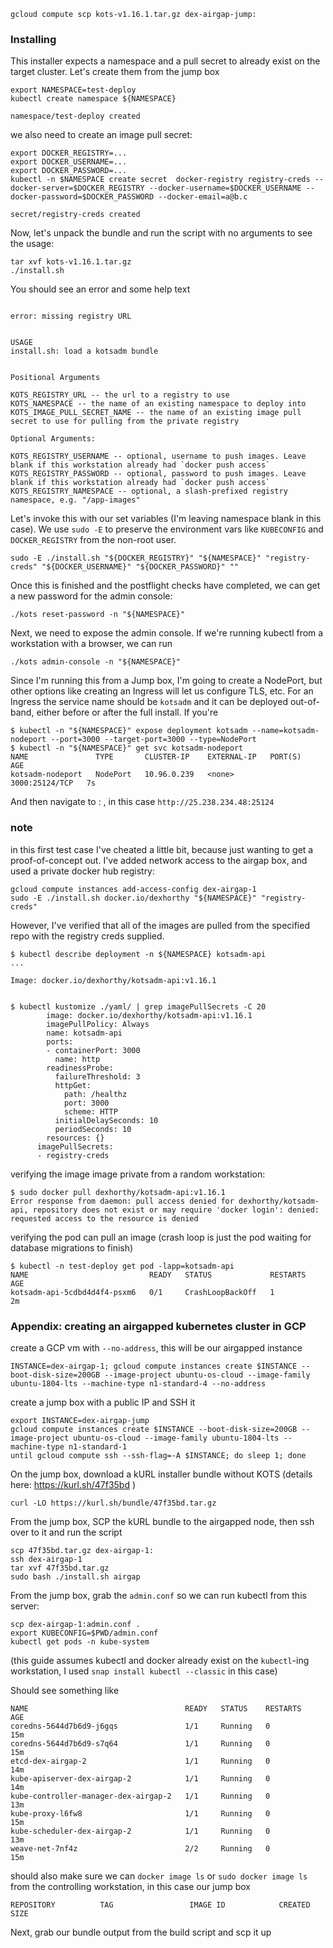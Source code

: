 
```
gcloud compute scp kots-v1.16.1.tar.gz dex-airgap-jump:
```

### Installing

This installer expects a namespace and a pull secret to already exist on the target cluster. Let's create them from the jump box

```
export NAMESPACE=test-deploy
kubectl create namespace ${NAMESPACE}
```

```
namespace/test-deploy created
```



we also need to create an image pull secret:

```
export DOCKER_REGISTRY=...
export DOCKER_USERNAME=...
export DOCKER_PASSWORD=...
kubectl -n $NAMESPACE create secret  docker-registry registry-creds --docker-server=$DOCKER_REGISTRY --docker-username=$DOCKER_USERNAME --docker-password=$DOCKER_PASSWORD --docker-email=a@b.c
```

```
secret/registry-creds created
```

Now, let's unpack the bundle and run the script with no arguments to see the usage:

```
tar xvf kots-v1.16.1.tar.gz
./install.sh
```

You should see an error and some help text

```

error: missing registry URL


USAGE
install.sh: load a kotsadm bundle


Positional Arguments

KOTS_REGISTRY_URL -- the url to a registry to use
KOTS_NAMESPACE -- the name of an existing namespace to deploy into
KOTS_IMAGE_PULL_SECRET_NAME -- the name of an existing image pull secret to use for pulling from the private registry

Optional Arguments:

KOTS_REGISTRY_USERNAME -- optional, username to push images. Leave blank if this workstation already had `docker push access`
KOTS_REGISTRY_PASSWORD -- optional, password to push images. Leave blank if this workstation already had `docker push access`
KOTS_REGISTRY_NAMESPACE -- optional, a slash-prefixed registry namespace, e.g. "/app-images"

```


Let's invoke this with our set variables (I'm leaving namespace blank in this case). We use `sudo -E` to preserve the environment vars like `KUBECONFIG` and `DOCKER_REGISTRY` from the non-root user.

```
sudo -E ./install.sh "${DOCKER_REGISTRY}" "${NAMESPACE}" "registry-creds" "${DOCKER_USERNAME}" "${DOCKER_PASSWORD}" ""
```


Once this is finished and the postflight checks have completed, we can get a new password for the admin console:

```text
./kots reset-password -n "${NAMESPACE}"
```

Next, we need to expose the admin console. If we're running kubectl from a workstation with a browser, we can run 

```text
./kots admin-console -n "${NAMESPACE}"
```

Since I'm running this from a Jump box, I'm going to create a NodePort, but other options like creating an Ingress will let us configure TLS, etc. For an Ingress the service name should be `kotsadm` and it can be deployed out-of-band, either before or after the full install. If you're

```text
$ kubectl -n "${NAMESPACE}" expose deployment kotsadm --name=kotsadm-nodeport --port=3000 --target-port=3000 --type=NodePort
$ kubectl -n "${NAMESPACE}" get svc kotsadm-nodeport
NAME               TYPE       CLUSTER-IP    EXTERNAL-IP   PORT(S)          AGE
kotsadm-nodeport   NodePort   10.96.0.239   <none>        3000:25124/TCP   7s
```

And then navigate to <instance ip> : <port>, in this case `http://25.238.234.48:25124`


### note


in this first test case I've cheated a little bit, because just wanting to get a proof-of-concept out. I've added network access to the airgap box, and used a private docker hub registry:

```
gcloud compute instances add-access-config dex-airgap-1
sudo -E ./install.sh docker.io/dexhorthy "${NAMESPACE}" "registry-creds"
```

However, I've verified that all of the images are pulled from the specified repo with the registry creds supplied.

```
$ kubectl describe deployment -n ${NAMESPACE} kotsadm-api
...

Image: docker.io/dexhorthy/kotsadm-api:v1.16.1


```

```
$ kubectl kustomize ./yaml/ | grep imagePullSecrets -C 20
        image: docker.io/dexhorthy/kotsadm-api:v1.16.1
        imagePullPolicy: Always
        name: kotsadm-api
        ports:
        - containerPort: 3000
          name: http
        readinessProbe:
          failureThreshold: 3
          httpGet:
            path: /healthz
            port: 3000
            scheme: HTTP
          initialDelaySeconds: 10
          periodSeconds: 10
        resources: {}
      imagePullSecrets:
      - registry-creds
```

verifying the image image private from a random workstation:

```
$ sudo docker pull dexhorthy/kotsadm-api:v1.16.1
Error response from daemon: pull access denied for dexhorthy/kotsadm-api, repository does not exist or may require 'docker login': denied: requested access to the resource is denied
```

verifying the pod can pull an image (crash loop is just the pod waiting for database migrations to finish)

```
$ kubectl -n test-deploy get pod -lapp=kotsadm-api
NAME                           READY   STATUS             RESTARTS   AGE
kotsadm-api-5cdbd4d4f4-psxm6   0/1     CrashLoopBackOff   1          2m
```


### Appendix: creating an airgapped kubernetes cluster in GCP

create a GCP vm with `--no-address`, this will be our airgapped instance


```shell
INSTANCE=dex-airgap-1; gcloud compute instances create $INSTANCE --boot-disk-size=200GB --image-project ubuntu-os-cloud --image-family ubuntu-1804-lts --machine-type n1-standard-4 --no-address
```

create a jump box with a public IP and SSH it


```
export INSTANCE=dex-airgap-jump
gcloud compute instances create $INSTANCE --boot-disk-size=200GB --image-project ubuntu-os-cloud --image-family ubuntu-1804-lts --machine-type n1-standard-1
until gcloud compute ssh --ssh-flag=-A $INSTANCE; do sleep 1; done
```


On the jump box, download a kURL installer bundle without KOTS (details here: https://kurl.sh/47f35bd )

```
curl -LO https://kurl.sh/bundle/47f35bd.tar.gz
```

From the jump box, SCP the kURL bundle to the airgapped node, then ssh over to it and run the script

```
scp 47f35bd.tar.gz dex-airgap-1:
ssh dex-airgap-1
tar xvf 47f35bd.tar.gz
sudo bash ./install.sh airgap
```

From the jump box, grab the `admin.conf` so we can run kubectl from this server:

```
scp dex-airgap-1:admin.conf .
export KUBECONFIG=$PWD/admin.conf
kubectl get pods -n kube-system
```

(this guide assumes kubectl and docker already exist on the `kubectl`-ing workstation, I used `snap install kubectl --classic` in this case)

Should see something like

```
NAME                                   READY   STATUS    RESTARTS   AGE
coredns-5644d7b6d9-j6gqs               1/1     Running   0          15m
coredns-5644d7b6d9-s7q64               1/1     Running   0          15m
etcd-dex-airgap-2                      1/1     Running   0          14m
kube-apiserver-dex-airgap-2            1/1     Running   0          14m
kube-controller-manager-dex-airgap-2   1/1     Running   0          13m
kube-proxy-l6fw8                       1/1     Running   0          15m
kube-scheduler-dex-airgap-2            1/1     Running   0          13m
weave-net-7nf4z                        2/2     Running   0          15m
```

should also make sure we can `docker image ls` or `sudo docker image ls` from the controlling workstation, in this case our jump box

```
REPOSITORY          TAG                 IMAGE ID            CREATED             SIZE
```


Next, grab our bundle output from the build script and scp it up
